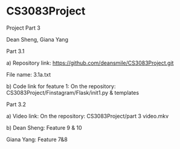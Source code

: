 # CS3083Project

Project Part 3

Dean Sheng, Giana Yang

Part 3.1

a)	Repository link: https://github.com/deansmile/CS3083Project.git

File name: 3.1a.txt

b)	Code link for feature 1: On the repository: CS3083Project/Finstagram/Flask/init1.py & templates

Part 3.2

a)	Video link: On the repository: CS3083Project/part 3 video.mkv

b)	Dean Sheng: Feature 9 & 10

Giana Yang: Feature 7&8


